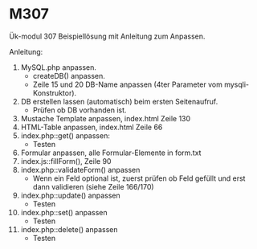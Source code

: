 # M307
Ük-modul 307 Beispiellösung mit Anleitung zum Anpassen.

Anleitung:

1. MySQL.php anpassen.
   - createDB() anpassen.
   - Zeile 15 und 20 DB-Name anpassen (4ter Parameter vom mysqli-Konstruktor).
2. DB erstellen lassen (automatisch) beim ersten Seitenaufruf.
   - Prüfen ob DB vorhanden ist.
3. Mustache Template anpassen, index.html Zeile 130
4. HTML-Table anpassen, index.html Zeile 66
5. index.php::get() anpassen:
   - Testen
6. Formular anpassen, alle Formular-Elemente in form.txt
7. index.js::fillForm(), Zeile 90
8. index.php::validateForm() anpassen
   - Wenn ein Feld optional ist, zuerst prüfen ob Feld gefüllt und erst dann validieren (siehe Zeile 166/170)
9. index.php::update() anpassen
   - Testen
10. index.php::set() anpassen
    - Testen 
11. index.php::delete() anpassen
    - Testen


